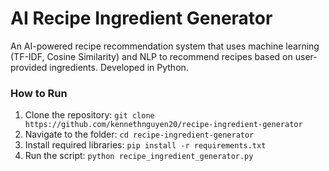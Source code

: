 # AI Recipe Ingredient Generator
An AI-powered recipe recommendation system that uses machine learning (TF-IDF, Cosine Similarity) and NLP to recommend recipes based on user-provided ingredients. Developed in Python.

### How to Run
1. Clone the repository: `git clone https://github.com/kennethnguyen20/recipe-ingredient-generator`
2. Navigate to the folder: `cd recipe-ingredient-generator`
3. Install required libraries: `pip install -r requirements.txt`
4. Run the script: `python recipe_ingredient_generator.py`

